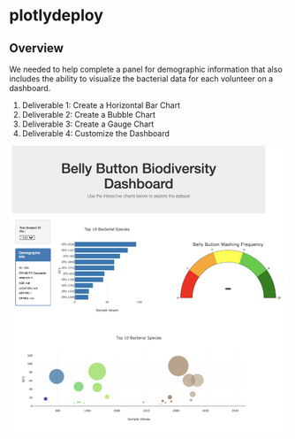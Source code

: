 # plotlydeploy

## Overview
We needed to help complete a panel for demographic information that also includes the ability to visualize the bacterial data for each volunteer on a dashboard.

1. Deliverable 1: Create a Horizontal Bar Chart
2. Deliverable 2: Create a Bubble Chart
3. Deliverable 3: Create a Gauge Chart
4. Deliverable 4: Customize the Dashboard

![screenshot](dashboard.png)
